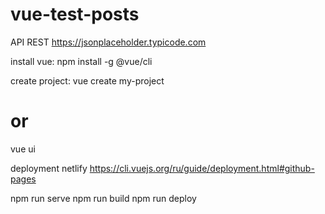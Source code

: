 # vue-test-posts

API REST https://jsonplaceholder.typicode.com

install vue: npm install -g @vue/cli

create project: vue create my-project

# or

vue ui

deployment netlify https://cli.vuejs.org/ru/guide/deployment.html#github-pages

npm run serve
npm run build
npm run deploy
